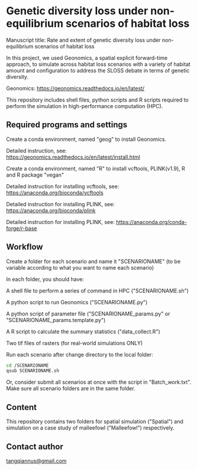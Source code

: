 # Genetic diversity loss under non-equilibrium scenarios of habitat loss

Manuscript title: Rate and extent of genetic diversity loss under non-equilibrium scenarios of habitat loss

In this project, we used Geonomics, a spatial explicit forward-time approach, to simulate across habitat loss scenarios with a variety of habitat amount and configuration to address the SLOSS debate in terms of genetic diversity. 

Geonomics: https://geonomics.readthedocs.io/en/latest/

This repository includes shell files, python scripts and R scripts required to perform the simulation in high-performance computation (HPC). 

## Required programs and settings

Create a conda environment, named "geog" to install Geonomics. 

Detailed instruction, see: https://geonomics.readthedocs.io/en/latest/install.html

Create a conda environment, named "R" to install vcftools, PLINK(v1.9), R and R package "vegan"

Detailed instruction for installing vcftools, see: https://anaconda.org/bioconda/vcftools

Detailed instruction for installing PLINK, see: https://anaconda.org/bioconda/plink

Detailed instruction for installing PLINK, see: https://anaconda.org/conda-forge/r-base

## Workflow

Create a folder for each scenario and name it "SCENARIONAME" (to be variable according to what you want to name each scenario)

In each folder, you should have:

A shell file to perform a series of command in HPC ("SCENARIONAME.sh")

A python script to run Geonomics ("SCENARIONAME.py")

A python script of parameter file ("SCENARIONAME_params.py" or "SCENARIONAME_params.template.py")

A R script to calculate the summary statistics ("data_collect.R")

Two tif files of rasters (for real-world simulations ONLY)

Run each scenario after change directory to the local folder:
```bash
cd /SCENARIONAME
qsub SCENARIONAME.sh
```
Or, consider submit all scenarios at once with the script in "Batch_work.txt". Make sure all scenario folders are in the same folder.


## Content

This repository contains two folders for spatial simulation ("Spatial") and simulation on a case study of malleefowl ("Malleefowl") respectively.


## Contact author

tangqiannus@gmail.com
